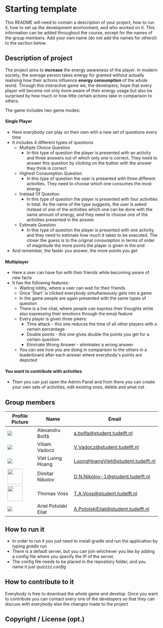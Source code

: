# Starting template

This README will need to contain a description of your project, how to run it, how to set up the development environment, and who worked on it.
This information can be added throughout the course, except for the names of the group members.
Add your own name (do not add the names for others!) to the section below.

## Description of project
The project aims to **increase** the energy awareness of the player. In modern society, the average person takes energy for granted without
actually realising how their actions influence **energy consumption** of the whole world. Through this interactive game we, the developers, hope
that every player will become not only more aware of their energy usage but also be surprised by how much or how little certain actions take in comparison to others.

The game includes two game modes:
#### Single Player
- Here everybody can play on their own with a new set of questions every time
- It includes 4 different types of questions
  - Multiple Choice Question
    - In this type of question the player is presented with an activity and three answers out of which only one is correct. They need to answer this question by clicking on the button with the answer they think is correct
  - Highest Consumption Question
    - In this type of question the user is presented with three different activities. They need to choose which one consumes the most energy
  - Instead Of Question
    - In this type of question the player is presented with four activities in total. As the name of the type suggests, the user is asked instead of one of the activities which one can be done with the same amount of energy, and they need to choose one of the activities presented in the answer.
  - Estimate Question
    - In this type of question the player is presented with one activity, and they need to estimate how much it takes to be executed. The closer the guess is to the original consumption in terms of order of magnitude the more points the player is given in the end
- And remember, the faster you answer, the more points you get

#### Multiplayer
- Here a user can have fun with their friends while becoming aware of new facts
- It has the following features:
  - Waiting lobby, where a user can wait for their friends
  - Once 'Start' is clicked everybody simultaneously gets into a game
  - In the game people are again presented with the same types of question
  - There is a live chat, where people can express their thoughts while also expressing their emotions through the emoji feature
  - Every player is given three jokers:
    - Time attack - this one reduces the time of all other players with a certain percentage
    - Double points - this one gives double the points you get for a certain question
    - Eliminate Wrong Answer - eliminates a wrong answer
  - You can see how you are doing in comparison to the others in a leaderboard after each answer where everybody's points are depicted


#### You want to contribute with activities
- Then you can just open the Admin Panel and from there you can create your own sets of activities, edit existing ones, delete and what not
## Group members

| Profile Picture | Name | Email |
|---|---|---|
|![](https://avatars.githubusercontent.com/u/94116300?s=50&u=6488ac63f9d718ba412d57bad9fae6e8d2acab03&v=4)| Alexandru Bolfă | a.bolfa@student.tudelft.nl |
| ![](https://secure.gravatar.com/avatar/8f7501b701af93c4e7824e68e9715f86?s=800&d=identicon&size=50) | Viliam Vadocz | V.Vadocz@student.tudelft.nl |
| ![](https://secure.gravatar.com/avatar/9b63b2c9dd280b1a84186b1ff80887bd?s=800&d=identicon&size=50) | Viet Luong Hoang | LuongHoangViet@student.tudelft.nl |
| <img src = "https://gitlab.ewi.tudelft.nl/uploads/-/system/user/avatar/4806/avatar.png" width = 50> | Dimitar Nikolov | D.N.Nikolov-1@student.tudelft.nl |
| <img src="https://gitlab.ewi.tudelft.nl/uploads/-/system/user/avatar/4176/avatar.png" width=50> | Thomas Voss | T.A.Voss@student.tudelft.nl |
| ![](https://secure.gravatar.com/avatar/f0b2194f76430570db81e04555645c62?s=800&d=identicon&size=50) | Ariel Potolski Eilat | A.PotolskiEilat@student.tudelft.nl |

## How to run it
- In order to run it you just need to install gradle and run the application by typing *gradle run*
- There is a default server, but you can join whichever you like by adding a config file where you specify the IP of the server.
- The config file needs to be placed in the repository folder, and you name it just *quizzzz.config*

## How to contribute to it
Everybody is free to download the whole game and develop. Once you want to contribute you can contact every one of the developers so that they can discuss with everybody else the changes made to the project

## Copyright / License (opt.)
